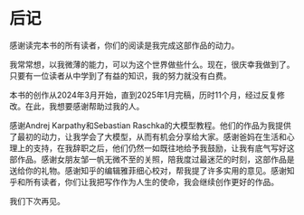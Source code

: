 # 后记

感谢读完本书的所有读者，你们的阅读是我完成这部作品的动力。

我常常想，以我微薄的能力，可以为这个世界做些什么。现在，很庆幸我做到了。只要有一位读者从中学到了有益的知识，我的努力就没有白费。

本书的创作从2024年3月开始，直到2025年1月完稿，历时11个月，经过反复修改。在此，我想要感谢帮助过我的人。

感谢Andrej Karpathy和Sebastian Raschka的大模型教程。他们的作品为我提供了最初的动力，让我学会了大模型，从而有机会分享给大家。感谢爸妈在生活和心理上的支持，在我辞职之后，他们仍然一如既往地给予我鼓励，让我有底气写好这部作品。感谢女朋友邹一帆无微不至的关照，陪我度过最迷茫的时刻，这部作品是送给你的礼物。感谢知乎的编辑雅菲细心校对，帮我提了许多实用的意见。感谢知乎和所有读者，你们让我把写作作为人生的使命，我会继续创作更好的作品。

我们下次再见。
